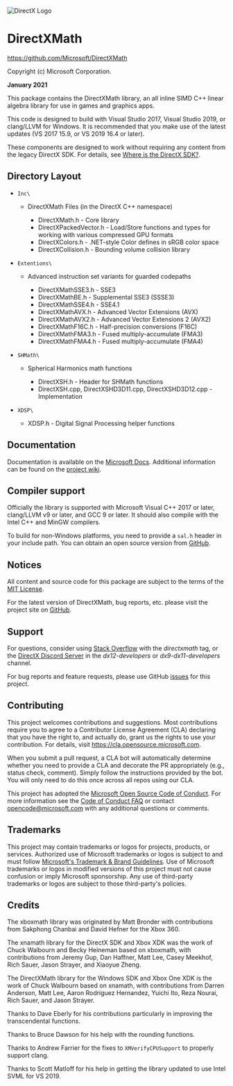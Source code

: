 ![DirectX Logo](https://raw.githubusercontent.com/wiki/Microsoft/DirectXMath/X_jpg.jpg)

# DirectXMath

https://github.com/Microsoft/DirectXMath

Copyright (c) Microsoft Corporation.

**January 2021**

This package contains the DirectXMath library, an all inline SIMD C++ linear algebra library for use in games and graphics apps.

This code is designed to build with Visual Studio 2017, Visual Studio 2019, or clang/LLVM for Windows. It is recommended that you make use of the latest updates (VS 2017 15.9, or VS 2019 16.4 or later).

These components are designed to work without requiring any content from the legacy DirectX SDK. For details, see [Where is the DirectX SDK?](https://aka.ms/dxsdk).

## Directory Layout

* ``Inc\``

  + DirectXMath Files (in the DirectX C++ namespace)

    * DirectXMath.h - Core library
    * DirectXPackedVector.h - Load/Store functions and types for working with various compressed GPU formats
    * DirectXColors.h - .NET-style Color defines in sRGB color space
    * DirectXCollision.h - Bounding volume collision library

* ``Extentions\``

  + Advanced instruction set variants for guarded codepaths

    * DirectXMathSSE3.h - SSE3
    * DirectXMathBE.h - Supplemental SSE3 (SSSE3)
    * DirectXMathSSE4.h - SSE4.1
    * DirectXMathAVX.h - Advanced Vector Extensions (AVX)
    * DirectXMathAVX2.h - Advanced Vector Extensions 2 (AVX2)
    * DirectXMathF16C.h - Half-precision conversions (F16C)
    * DirectXMathFMA3.h - Fused multiply-accumulate (FMA3)
    * DirectXMathFMA4.h - Fused multiply-accumulate (FMA4)

* ``SHMath\``

  + Spherical Harmonics math functions

    * DirectXSH.h - Header for SHMath functions
    * DirectXSH.cpp, DirectXSHD3D11.cpp, DirectXSHD3D12.cpp - Implementation

* ``XDSP\``

  + XDSP.h - Digital Signal Processing helper functions

## Documentation

Documentation is available on the [Microsoft Docs](https://docs.microsoft.com/en-us/windows/desktop/dxmath/directxmath-portal). Additional information can be found on the [project wiki](https://github.com/microsoft/DirectXMath/wiki).

## Compiler support

Officially the library is supported with Microsoft Visual C++ 2017 or later, clang/LLVM v9 or later, and GCC 9 or later. It should also compile with the Intel C++ and MinGW compilers.

To build for non-Windows platforms, you need to provide a ``sal.h`` header in your include path. You can obtain an open source version from [GitHub](https://github.com/dotnet/corert/blob/master/src/Native/inc/unix/sal.h).

## Notices

All content and source code for this package are subject to the terms of the [MIT License](http://opensource.org/licenses/MIT).

For the latest version of DirectXMath, bug reports, etc. please visit the project site on [GitHub](https://github.com/microsoft/DirectXMath).

## Support

For questions, consider using [Stack Overflow](https://stackoverflow.com/questions/tagged/directxmath) with the *directxmath* tag, or the [DirectX Discord Server](https://discord.gg/directx) in the *dx12-developers* or *dx9-dx11-developers* channel.

For bug reports and feature requests, please use GitHub [issues](https://github.com/microsoft/DirectXMath/issues) for this project.

## Contributing

This project welcomes contributions and suggestions. Most contributions require you to agree to a Contributor License Agreement (CLA) declaring that you have the right to, and actually do, grant us the rights to use your contribution. For details, visit https://cla.opensource.microsoft.com.

When you submit a pull request, a CLA bot will automatically determine whether you need to provide a CLA and decorate the PR appropriately (e.g., status check, comment). Simply follow the instructions provided by the bot. You will only need to do this once across all repos using our CLA.

This project has adopted the [Microsoft Open Source Code of Conduct](https://opensource.microsoft.com/codeofconduct/). For more information see the [Code of Conduct FAQ](https://opensource.microsoft.com/codeofconduct/faq/) or contact [opencode@microsoft.com](mailto:opencode@microsoft.com) with any additional questions or comments.

## Trademarks

This project may contain trademarks or logos for projects, products, or services. Authorized use of Microsoft trademarks or logos is subject to and must follow [Microsoft's Trademark & Brand Guidelines](https://www.microsoft.com/en-us/legal/intellectualproperty/trademarks/usage/general). Use of Microsoft trademarks or logos in modified versions of this project must not cause confusion or imply Microsoft sponsorship. Any use of third-party trademarks or logos are subject to those third-party's policies.

## Credits

The xboxmath library was originated by Matt Bronder with contributions from Sakphong Chanbai and David Hefner for the Xbox 360.

The xnamath library for the DirectX SDK and Xbox XDK was the work of Chuck Walbourn and Becky Heineman based on xboxmath, with contributions from Jeremy Gup, Dan Haffner, Matt Lee, Casey Meekhof, Rich Sauer, Jason Strayer, and Xiaoyue Zheng.

The DirectXMath library for the Windows SDK and Xbox One XDK is the work of Chuck Walbourn based on xnamath, with contributions from Darren Anderson, Matt Lee, Aaron Rodriguez Hernandez, Yuichi Ito, Reza Nourai, Rich Sauer, and Jason Strayer.

Thanks to Dave Eberly for his contributions particularly in improving the transcendental functions.

Thanks to Bruce Dawson for his help with the rounding functions.

Thanks to Andrew Farrier for the fixes to ``XMVerifyCPUSupport`` to properly support clang.

Thanks to Scott Matloff for his help in getting the library updated to use Intel SVML for VS 2019.
